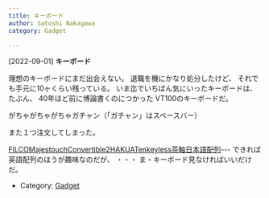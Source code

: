 ```yaml
---
title: キーボード
author: Satoshi Nakagawa
category: Gadget

---
```


[2022-09-01] **キーボード** 

 理想のキーボードにまだ出会えない。
退職を機にかなり処分したけど、
それでも手元に10ヶくらい残っている。
いま迄でいちばん気にいったキーボードは、
たぶん、
40年ほど前に博論書くのにつかった VT100のキーボードだ。

 がちゃがちゃがちゃガチャン（「ガチャン」はスペースバー）

 また１つ注文してしまった。

[FILCOMajestouchConvertible2HAKUATenkeyless茶軸日本語配列](https://www.amazon.co.jp/gp/product/B091XYBTSC/ref=ox_sc_act_title_1?smid=AN1VRQENFRJN5&psc=1)---
できれば英語配列のほうが趣味なのだが、
・・・
ま・キーボード見なければいいだけだ。

- Category: [Gadget](https://merapano.github.io/categories.html#Gadget)

